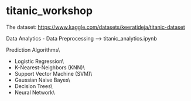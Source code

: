 # titanic_workshop

The dataset: https://www.kaggle.com/datasets/keeratideja/titanic-dataset

Data Analytics - Data Preprocessing --> titanic_analytics.ipynb

Prediction Algorithms\
- Logistic Regression\
- K-Nearest-Neighbors (KNN)\
- Support Vector Machine (SVM)\
- Gaussian Naive Bayes\
- Decision Trees\
- Neural Network\
